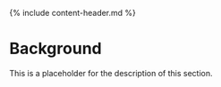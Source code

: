 {% include content-header.md %}

# Background

This is a placeholder for the description of this section.

